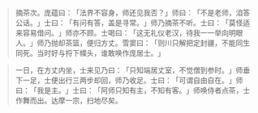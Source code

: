 > 摘茶次。庞蕴曰：​「法界不容身，师还见我否？​」师曰：​「不是老师，洎答公话。​」士曰：​「有问有答，盖是寻常。​」师乃摘茶不听。士曰：​「莫怪适来容易借问。​」师亦不顾。士喝曰：​「这无礼仪老汉，待我一一举向明眼人。​」师乃抛却茶篮，便归方丈。雪窦曰：​「则川只解把定封疆，不能同生同死。当时好与捋下幞头，谁敢唤作庞居士。​」

> 一日，在方丈内坐，士来见乃曰：​「只知端居丈室，不觉僧到参时。​」师垂下一足，士便出行三两步却回，师乃收足。士曰：​「可谓自由自在。​」师曰：​「我是主。​」士曰：​「阿师只知有主，不知有客。​」师唤侍者点茶，士作舞而出。达摩一宗，扫地尽矣。


